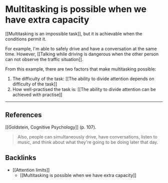 # Multitasking is possible when we have extra capacity
[[Multitasking is an impossible task]], but it is achievable when the conditions permit it.

For example, I'm able to safely drive and have a conversation at the same time. However, [[Talking while driving is dangerous when the other person can not observe the traffic situation]].

From this example, there are two factors that make multitasking possible:
1. The difficulty of the task: [[The ability to divide attention depends on difficulty of the task]]
2. How well-practised the task is: [[The ability to divide attention can be achieved with practise]]

---
## References
[[Goldstein, Cognitive Psychology]] (p. 107).
> Also, people can simultaneously drive, have conversations, listen to music, and think about what they're going to be doing later that day.

## Backlinks
* [[Attention limits]]
	* [[Multitasking is possible when we have extra capacity]]

<!-- #evergreen -->

<!-- {BearID:297490B5-B48F-48EA-B6AD-A581AA2B000C-652-000001CCD06CF64E} -->
